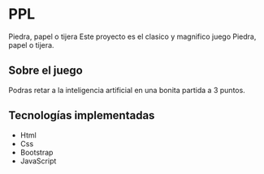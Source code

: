 
# PPL
Piedra, papel o tijera
Este proyecto es el clasico y magnifico juego Piedra, papel o tijera.

<h2> Sobre el juego </h2>
Podras retar a la inteligencia artificial en una bonita partida a 3 puntos.
<h2> Tecnologías implementadas </h2>
<ul>
<li>Html</li>
<li>Css</li>
<li>Bootstrap</li>
<li>JavaScript</li>
